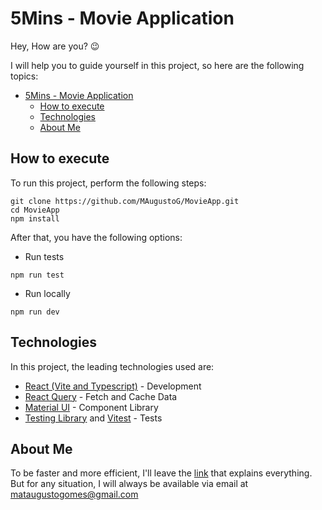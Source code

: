 # 5Mins - Movie Application

Hey, How are you? 😉

I will help you to guide yourself in this project, so here are the following topics:

- [5Mins - Movie Application](#5mins---movie-application)
  - [How to execute](#how-to-execute)
  - [Technologies](#technologies)
  - [About Me](#about-me)

## <a name="HowToExecute">How to execute</a>

To run this project, perform the following steps:

```
git clone https://github.com/MAugustoG/MovieApp.git
cd MovieApp
npm install
```

After that, you have the following options:

- Run tests

```
npm run test
```

- Run locally

```
npm run dev
```

## <a name="Technologies">Technologies</a>

In this project, the leading technologies used are:

- [React (Vite and Typescript)](https://vitejs.dev/) - Development
- [React Query](https://react-query-v3.tanstack.com/) - Fetch and Cache Data
- [Material UI](https://mui.com/pt/material-ui/getting-started/overview/) - Component Library
- [Testing Library](https://testing-library.com/) and [Vitest](https://vitest.dev/) - Tests

## <a name="AboutMe">About Me</a>

To be faster and more efficient, I'll leave the [link](https://www.linkedin.com/in/mateusag/) that explains everything. But for any situation, I will always be available via email at mataugustogomes@gmail.com
